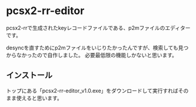 # pcsx2-rr-editor

pcsx2-rrで生成されたkeyレコードファイルである、p2mファイルのエディターです。

desyncを直すためにp2mファイルをいじりたかったんですが、検索しても見つからなかったので自作しました。
必要最低限の機能しかないと思います。

## インストール
トップにある「pcsx2-rr-editor_v1.0.exe」をダウンロードして実行すればそのまま使えると思います。

